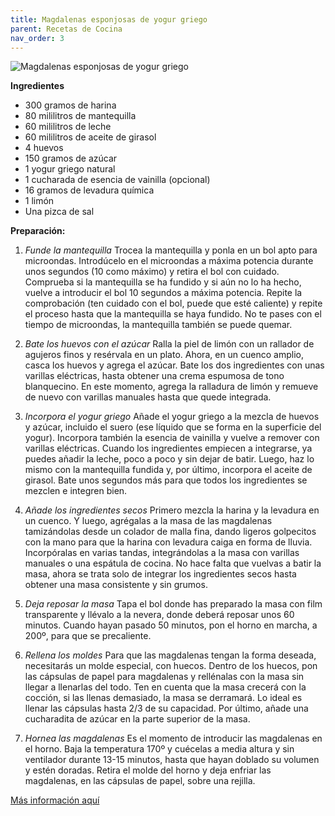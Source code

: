 ```yaml
---
title: Magdalenas esponjosas de yogur griego
parent: Recetas de Cocina
nav_order: 3
---
```

![Magdalenas esponjosas de yogur griego](https://i.ytimg.com/vi/-2aUPmh8Qyo/hq720.jpg?sqp=-oaymwEhCK4FEIIDSFryq4qpAxMIARUAAAAAGAElAADIQj0AgKJD&rs=AOn4CLByAG_ctlM96-8PWl6FRGkeJEgtVw)

**Ingredientes**

* 300 gramos de harina
* 80 mililitros de mantequilla
* 60 mililitros de leche
* 60 mililitros de aceite de girasol
* 4 huevos
* 150 gramos de azúcar
* 1 yogur griego natural
* 1 cucharada de esencia de vainilla (opcional)
* 16 gramos de levadura química
* 1 limón
* Una pizca de sal

**Preparación:**

1. _Funde la mantequilla_
Trocea la mantequilla y ponla en un bol apto para microondas. Introdúcelo en el microondas a máxima potencia durante unos segundos (10 como máximo) y retira el bol con cuidado. Comprueba si la mantequilla se ha fundido y si aún no lo ha hecho, vuelve a introducir el bol 10 segundos a máxima potencia. Repite la comprobación (ten cuidado con el bol, puede que esté caliente) y repite el proceso hasta que la mantequilla se haya fundido. No te pases con el tiempo de microondas, la mantequilla también se puede quemar.

2. _Bate los huevos con el azúcar_
Ralla la piel de limón con un rallador de agujeros finos y resérvala en un plato. Ahora, en un cuenco amplio, casca los huevos y agrega el azúcar. Bate los dos ingredientes con unas varillas eléctricas, hasta obtener una crema espumosa de tono blanquecino. En este momento, agrega la ralladura de limón y remueve de nuevo con varillas manuales hasta que quede integrada.

3. _Incorpora el yogur griego_
Añade el yogur griego a la mezcla de huevos y azúcar, incluido el suero (ese líquido que se forma en la superficie del yogur). Incorpora también la esencia de vainilla y vuelve a remover con varillas eléctricas. Cuando los ingredientes empiecen a integrarse, ya puedes añadir la leche, poco a poco y sin dejar de batir. Luego, haz lo mismo con la mantequilla fundida y, por último, incorpora el aceite de girasol. Bate unos segundos más para que todos los ingredientes se mezclen e integren bien.

4. _Añade los ingredientes secos_
Primero mezcla la harina y la levadura en un cuenco. Y luego, agrégalas a la masa de las magdalenas tamizándolas desde un colador de malla fina, dando ligeros golpecitos con la mano para que la harina con levadura caiga en forma de lluvia. Incorpóralas en varias tandas, integrándolas a la masa con varillas manuales o una espátula de cocina. No hace falta que vuelvas a batir la masa, ahora se trata solo de integrar los ingredientes secos hasta obtener una masa consistente y sin grumos.

5. _Deja reposar la masa_
Tapa el bol donde has preparado la masa con film transparente y llévalo a la nevera, donde deberá reposar unos 60 minutos. Cuando hayan pasado 50 minutos, pon el horno en marcha, a 200º, para que se precaliente.

6. _Rellena los moldes_
Para que las magdalenas tengan la forma deseada, necesitarás un molde especial, con huecos. Dentro de los huecos, pon las cápsulas de papel para magdalenas y rellénalas con la masa sin llegar a llenarlas del todo. Ten en cuenta que la masa crecerá con la cocción, si las llenas demasiado, la masa se derramará. Lo ideal es llenar las cápsulas hasta 2/3 de su capacidad. Por último, añade una cucharadita de azúcar en la parte superior de la masa.

7. _Hornea las magdalenas_
Es el momento de introducir las magdalenas en el horno. Baja la temperatura 170º y cuécelas a media altura y sin ventilador durante 13-15 minutos, hasta que hayan doblado su volumen y estén doradas. Retira el molde del horno y deja enfriar las magdalenas, en las cápsulas de papel, sobre una rejilla.

[Más información aquí](https://www.lecturas.com/recetas/receta-facil-abuela-magdalenas-esponjosas-yogur-griego-delicia-para-desayuno_12422.html)
